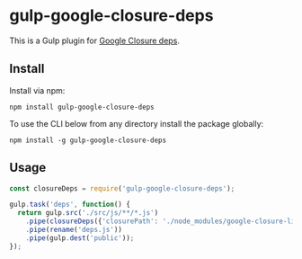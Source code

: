 # gulp-google-closure-deps

This is a Gulp plugin for [Google Closure deps](https://github.com/luzhang/closure-library/tree/master/closure-deps).


## Install

Install via npm:

```
npm install gulp-google-closure-deps
```

To use the CLI below from any directory install the package globally:

```
npm install -g gulp-google-closure-deps
```


## Usage

```js
const closureDeps = require('gulp-google-closure-deps');

gulp.task('deps', function() {
  return gulp.src('./src/js/**/*.js')
    .pipe(closureDeps({'closurePath': './node_modules/google-closure-library/closure/goog'}))
    .pipe(rename('deps.js'))
    .pipe(gulp.dest('public'));
});
```




